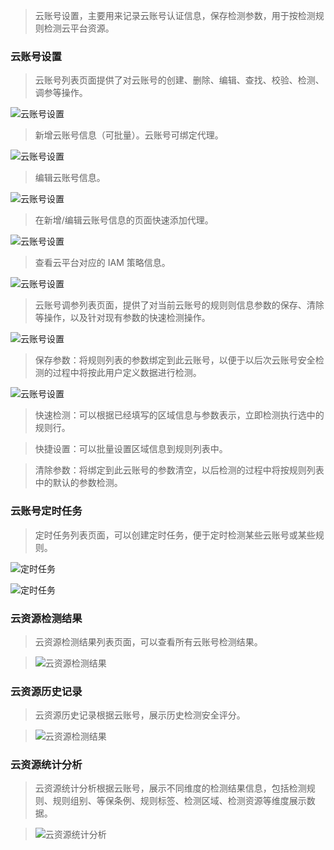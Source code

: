 > 云账号设置，主要用来记录云账号认证信息，保存检测参数，用于按检测规则检测云平台资源。

### 云账号设置

> 云账号列表页面提供了对云账号的创建、删除、编辑、查找、校验、检测、调参等操作。

![云账号设置](../img/user/account.png)

> 新增云账号信息（可批量）。云账号可绑定代理。

![云账号设置](../img/user/account_add.png)

> 编辑云账号信息。

![云账号设置](../img/user/account_edit.png)

> 在新增/编辑云账号信息的页面快速添加代理。

![云账号设置](../img/user/account_proxy.png)

> 查看云平台对应的 IAM 策略信息。

![云账号设置](../img/user/account_iam.png)

> 云账号调参列表页面，提供了对当前云账号的规则则信息参数的保存、清除等操作，以及针对现有参数的快速检测操作。

![云账号设置](../img/user/account_system.png)

> 保存参数：将规则列表的参数绑定到此云账号，以便于以后次云账号安全检测的过程中将按此用户定义数据进行检测。

![云账号设置](../img/user/account_system_save.png)

> 快速检测：可以根据已经填写的区域信息与参数表示，立即检测执行选中的规则行。

> 快捷设置：可以批量设置区域信息到规则列表中。

> 清除参数：将绑定到此云账号的参数清空，以后检测的过程中将按规则列表中的默认的参数检测。

### 云账号定时任务

> 定时任务列表页面，可以创建定时任务，便于定时检测某些云账号或某些规则。
 
![定时任务](../img/user/account_qrtz.png)

![定时任务](../img/user/account_qrtz_add.png)

### 云资源检测结果

> 云资源检测结果列表页面，可以查看所有云账号检测结果。

> ![云资源检测结果](../img/user/account_result.png)

### 云资源历史记录

> 云资源历史记录根据云账号，展示历史检测安全评分。

> ![云资源检测结果](../img/user/account_history.png)

### 云资源统计分析

> 云资源统计分析根据云账号，展示不同维度的检测结果信息，包括检测规则、规则组别、等保条例、规则标签、检测区域、检测资源等维度展示数据。

> ![云资源统计分析](../img/user/account_ana.png)
